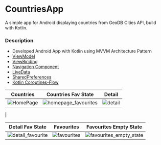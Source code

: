 # CountriesApp
A simple app for Android displaying countries from GeoDB Cities API, build with Kotlin. 

### Description

- Developed Android App with Kotlin using MVVM Architecture Pattern
- [ViewModel](https://developer.android.com/topic/libraries/architecture/viewmodel)
- [ViewBinding](https://developer.android.com/topic/libraries/view-binding)
- [Navigation Component](https://developer.android.com/guide/navigation)
- [LiveData](https://developer.android.com/topic/libraries/architecture/livedata)
- [SharedPreferences](https://developer.android.com/reference/android/content/SharedPreferences)
- [Kotlin Coroutines-Flow](https://developer.android.com/kotlin/flow)


| Countries | Countries Fav State | Detail |
| ------------- | ------------- | ------------- |
|![HomePage](https://user-images.githubusercontent.com/98642848/174452686-c815cf8c-5426-43ca-b311-939b0bcaf9c5.png) | ![homepage_favourites](https://user-images.githubusercontent.com/98642848/174452706-10f7c613-7269-42ae-8f9a-a3c133e40f75.png) | ![detail](https://user-images.githubusercontent.com/98642848/174452748-9af5a66c-5465-42ce-9570-a85c8181c7f4.png)
 | 

| Detail Fav State | Favourites | Favourites Empty State |
| ------------- | ------------- | ------------- |
| ![detail_favourite](https://user-images.githubusercontent.com/98642848/174452757-36c35a39-8027-4a6a-8ba9-bddf90b018ce.png) | ![favourites](https://user-images.githubusercontent.com/98642848/174452770-0af6c66d-d13e-4fc6-a3c3-06d3701131a6.png) | ![favourites_empty_state](https://user-images.githubusercontent.com/98642848/174452779-9ca83dce-59df-499d-b031-db773d70d048.png) | 
